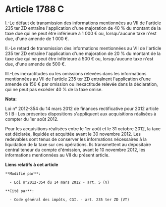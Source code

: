 # Article 1788 C

I.-Le défaut de transmission des informations mentionnées au VII de l'article 235 ter ZD entraîne l'application d'une
majoration de 40 % du montant de la taxe due qui ne peut être inférieure à 1 000 € ou, lorsqu'aucune taxe n'est due, d'une
amende de 1 000 €. 

II.-Le retard de transmission des informations mentionnées au VII de l'article 235 ter ZD entraîne l'application d'une
majoration de 20 % du montant de la taxe due qui ne peut être inférieure à 500 € ou, lorsqu'aucune taxe n'est due, d'une
amende de 500 €. 

III.-Les inexactitudes ou les omissions relevées dans les informations mentionnées au VII de l'article 235 ter ZD entraînent
l'application d'une amende de 150 € par omission ou inexactitude relevée dans la déclaration, qui ne peut pas excéder 40 % de
la taxe omise.

**Nota:**

Loi n° 2012-354 du 14 mars 2012 de finances rectificative pour 2012 article 5 I B : Les présentes dispositions s'appliquent
aux acquisitions réalisées à compter du 1er août 2012.

Pour les acquisitions réalisées entre le 1er août et le 31 octobre 2012, la taxe est déclarée, liquidée et acquittée avant le
30 novembre 2012. Les redevables sont tenus de conserver les informations nécessaires à la liquidation de la taxe sur ces
opérations. Ils transmettent au dépositaire central teneur du compte d'émission, avant le 10 novembre 2012, les informations
mentionnées au VII du présent article.

**Liens relatifs à cet article**

	**Modifié par**:

	  - Loi n°2012-354 du 14 mars 2012 - art. 5 (V)

	**Cité par**:

	  - Code général des impôts, CGI. - art. 235 ter ZD (VT)
